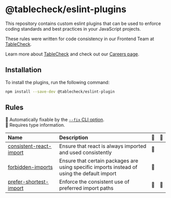 # @tablecheck/eslint-plugins

This repository contains custom eslint plugins that can be used to enforce coding standards and best practices in your JavaScript projects.

These rules were written for code consistency in our Frontend Team at [TableCheck](https://www.tablecheck.com/en/join/).

Learn more about [TableCheck](https://www.tablecheck.com/en/join/) and check out our [Careers page](https://careers.tablecheck.com).

## Installation

To install the plugins, run the following command:

```sh
npm install --save-dev @tablecheck/eslint-plugin
```

## Rules

<!-- begin auto-generated rules list -->

🔧 Automatically fixable by the [`--fix` CLI option](https://eslint.org/docs/user-guide/command-line-interface#--fix).\
💭 Requires type information.

| Name                                                             | Description                                                                                 | 🔧  | 💭  |
| :--------------------------------------------------------------- | :------------------------------------------------------------------------------------------ | :-- | :-- |
| [consistent-react-import](docs/rules/consistent-react-import.md) | Ensure that react is always imported and used consistently                                  | 🔧  |     |
| [forbidden-imports](docs/rules/forbidden-imports.md)             | Ensure that certain packages are using specific imports instead of using the default import | 🔧  |     |
| [prefer-shortest-import](docs/rules/prefer-shortest-import.md)   | Enforce the consistent use of preferred import paths                                        | 🔧  | 💭  |

<!-- end auto-generated rules list -->
